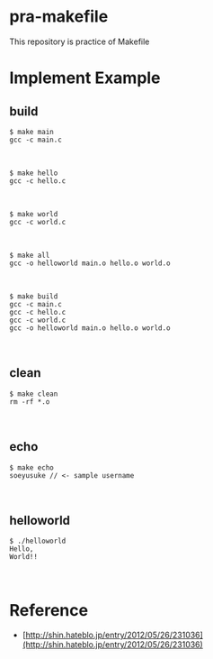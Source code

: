 # pra-makefile

This repository is practice of Makefile
<br>

# Implement Example

## build

```
$ make main
gcc -c main.c
```
<br>

```
$ make hello
gcc -c hello.c
```

<br>

```
$ make world
gcc -c world.c
```

<br>

```
$ make all
gcc -o helloworld main.o hello.o world.o
```

<br>

```
$ make build
gcc -c main.c
gcc -c hello.c
gcc -c world.c
gcc -o helloworld main.o hello.o world.o
```

<br>

## clean

```
$ make clean
rm -rf *.o
```

<br>

## echo

```
$ make echo
soeyusuke // <- sample username
```

<br>

## helloworld

```
$ ./helloworld
Hello,
World!!
```



<br>

# Reference

- [http://shin.hateblo.jp/entry/2012/05/26/231036](http://shin.hateblo.jp/entry/2012/05/26/231036)
